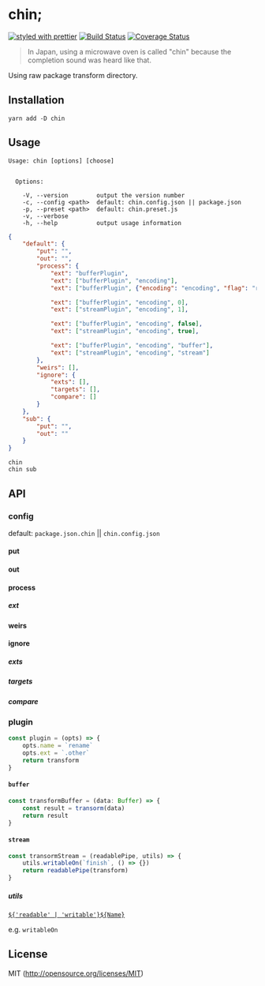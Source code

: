 # chin;
[![styled with prettier](https://img.shields.io/badge/styled_with-prettier-ff69b4.svg?style=flat-square)](https://github.com/prettier/prettier)
[![Build Status](https://img.shields.io/travis/kthjm/chin.svg?style=flat-square)](https://travis-ci.org/kthjm/chin)
[![Coverage Status](https://img.shields.io/codecov/c/github/kthjm/chin.svg?style=flat-square)](https://codecov.io/github/kthjm/chin)

> In Japan, using a microwave oven is called "chin" because the completion sound was heard like that.

Using raw package transform directory.

## Installation
```shell
yarn add -D chin
```
## Usage

```shel
Usage: chin [options] [choose]


  Options:

    -V, --version        output the version number
    -c, --config <path>  default: chin.config.json || package.json
    -p, --preset <path>  default: chin.preset.js
    -v, --verbose
    -h, --help           output usage information
```

```json
{
    "default": {
        "put": "",
        "out": "",
        "process": {
            "ext": "bufferPlugin",
            "ext": ["bufferPlugin", "encoding"],
            "ext": ["bufferPlugin", {"encoding": "encoding", "flag": "r"}],

            "ext": ["bufferPlugin", "encoding", 0],
            "ext": ["streamPlugin", "encoding", 1],

            "ext": ["bufferPlugin", "encoding", false],
            "ext": ["streamPlugin", "encoding", true],

            "ext": ["bufferPlugin", "encoding", "buffer"],
            "ext": ["streamPlugin", "encoding", "stream"]
        },
        "weirs": [],
        "ignore": {
            "exts": [],
            "targets": [],
            "compare": []
        }
    },
    "sub": {
        "put": "",
        "out": ""
    }
}
```
```shell
chin
chin sub
```

## API

### config

default: `package.json.chin` || `chin.config.json`

#### put
#### out
#### process
##### ext
#### weirs
#### ignore
##### exts
##### targets
##### compare

### plugin
```javascript
const plugin = (opts) => {
    opts.name = `rename`
    opts.ext = `.other`
    return transform
}
```
#### `buffer`
```javascript
const transformBuffer = (data: Buffer) => {
    const result = transorm(data)
    return result
}
```
#### `stream`
```javascript
const transormStream = (readablePipe, utils) => {
    utils.writableOn(`finish`, () => {})
    return readablePipe(transform)
}
```
##### utils
[`${'readable' | 'writable'}${Name}`](https://nodejs.org/api/stream.html)

e.g. `writableOn`

<!-- - readableOn
- readableIsPaused,
- readablePause,
- readableRead,
- readableResume,
- readableSetEncoding,
- readableUnpipe,
- readableUnshift,
- readableWrap,
- readableDestroy,
- writableOn,
- writableCork,
- writableEnd,
- writableSetDefaultEncoding,
- writableUncork,
- writableWrite,
- writableDestroy -->

## License
MIT (http://opensource.org/licenses/MIT)
